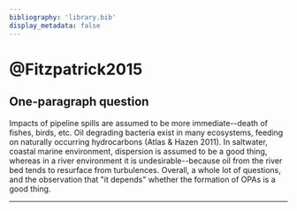 ```yaml
---
bibliography: 'library.bib'
display_metadata: false
---
```


# @Fitzpatrick2015

## One-paragraph question

Impacts of pipeline spills are assumed to be more immediate--death of fishes, birds, etc. Oil degrading bacteria exist in many ecosystems, feeding on naturally occurring hydrocarbons (Atlas & Hazen 2011). In saltwater, coastal marine environment, dispersion is assumed to be a good thing, whereas in a river environment it is undesirable--because oil from the river bed tends to resurface from turbulences. Overall, a whole lot of questions, and the observation that "it depends" whether the formation of OPAs is a good thing.

---